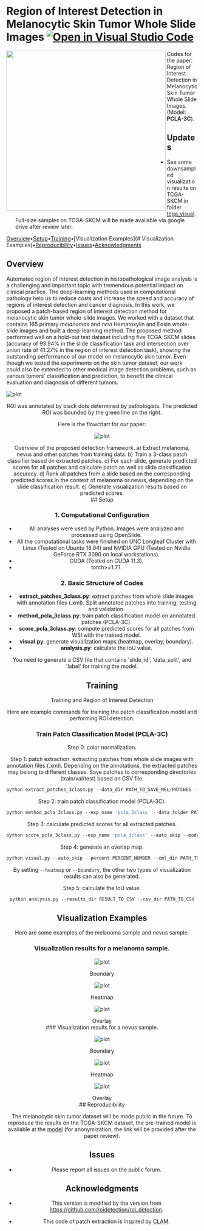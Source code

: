 # Region of Interest Detection in Melanocytic Skin Tumor Whole Slide Images [![Open in Visual Studio Code](vscode.svg)](https://code.visualstudio.com/)

[<img src="TCGA1.gif" width="420px" align="left" />](https://github.com/cyMichael/ROI_Detection)

Codes for the paper: Region of Interest Detection in Melanocytic Skin Tumor Whole Slide Images. (Model: **PCLA-3C**).

## Updates

- See some downsampled visualization results on TCGA-SKCM in folder [tcga_visual](/tcga_visual). Full-size samples on TCGA-SKCM will be made available via google drive after review later.



[Overview](#Overview)•[Setup](#Setup)•[Training](#Training)•[Visualization Examples](# Visualization Examples)•[Reproducibility](#Reproducibility)•[Issues](#Issues)•[Acknowledgments](#Acknowledgments)

## Overview

Automated region of interest detection in histopathological image analysis is a challenging and important topic with tremendous potential impact on clinical practice. The deep-learning methods used in computational pathology help us to reduce costs and increase the speed and accuracy of regions of interest detection and cancer diagnosis. In this work, we proposed a patch-based region of interest detection method for melanocytic skin tumor whole-slide images. We worked with a dataset that contains 165 primary *melanomas* and *nevi* Hematoxylin and Eosin whole-slide images and built a deep-learning method. The proposed method performed well on a hold-out test dataset including five TCGA-SKCM slides (accuracy of 93.94% in the slide classification task and intersection over union rate of 41.27% in the region of interest detection task), showing the outstanding performance of our model on melanocytic skin tumor. Even though we tested the experiments on the skin tumor dataset, our work could also be extended to other medical image detection problems, such as various tumors' classification and prediction, to benefit the clinical evaluation and diagnosis of different tumors.

![plot](./pics/task.jpg)

<center>ROI was annotated by black dots determined by pathologists. The predicted ROI was bounded by the green line on the right.<center>

Here is the flowchart for our paper:

![plot](./flowchart/flowchart.png)

<center>Overview of the proposed detection framework. a) Extract melanoma, nevus and other patches from training data. b) Train a 3-class patch classifier based on extracted patches. c) For each slide, generate predicted scores for all patches and calculate patch as well as slide classification accuracy. d) Rank all patches from a slide based on the corresponding predicted scores in the context of melanoma or nevus, depending on the slide classification result. e) Generate visualization results based on predicted scores.<center>
## Setup

### 1. Computational Configuration

- All analyses were used by Python. Images were analyzed and processed using OpenSlide. 
- All the computational tasks were finished on UNC Longleaf Cluster with Linux (Tested on Ubuntu 18.04) and NVIDIA GPU (Tested on Nvidia GeForce RTX 3090 on local workstations). 
- CUDA (Tested on CUDA 11.3).
- torch>=1.7.1.

### 2. Basic Structure of Codes

- **extract_patches_3class.py**: extract patches from whole slide images with annotation files (.xml). Split annotated patches into training, testing and validation. 
- **method_pcla_3class.py**: train patch classification model on annotated patches (PCLA-3C).
- **score_pcla_3class.py**: compute predicted scores for all patches from WSI with the trained model.
- **visual.py**: generate visualization maps (heatmap, overlay, boundary).
- **analysis.py**: calculate the IoU value.

You need to generate a CSV file that contains 'slide_id', 'data_split', and 'label' for training the model.

## Training

Training and Region of Interest Detection

Here are example commands for training the patch classification model and performing ROI detection.

### Train Patch Classification Model (PCLA-3C)

Step 0: color normalization.

Step 1: patch extraction: extracting patches from whole slide images with annotation files (.xml). Depending on the annotations, the extracted patches may belong to different classes. Save patches to corresponding directories (train/val/test) based on CSV file.

```python
python extract_patches_3class.py --data_dir PATH_TO_SAVE_MEL/PATCHES --csv_path PATH_TO_CSV --xml_annotation_new PATH_TO_SAVE_ANNOTATED_PATCHES/ANNOTATIONS_NEW --xml_annotation_other PATH_TO_SAVE_ANNOTATED_PATCHES/ANNOTATIONS_OTHER --feat_dir PATH_TO_SAVE_FEATURES
```

Step 2: train patch classification model (PCLA-3C).

```python
python method_pcla_3class.py --exp_name 'pcla_3class' --data_folder PATH_TO_SAVE_FEATURES --batch_size 100 --n_epochs 20
```

Step 3: calculate predicted scores for all extracted patches.

```python
python score_pcla_3class.py --exp_name 'pcla_3class' --auto_skip --model_load TRAINED_MODEL --csv_path PATH_TO_CSV --patch_path PATH_TO_ALL_FEATURES --results_dir PATH_TO_SAVE_RESULTS --classification_save_dir PATH_TO_SAVE_CLASSIFICATION_RESULTS
```

Step 4: generate an overlap map.

```python
python visual.py --auto_skip --percent PERCENT_NUMBER --xml_dir PATH_TO_XML --exp_name 'pcla_3class' --csv_path PATH_TO_CSV --wsi_dir PATH_TO_WSI --results_dir PATH_TO_SAVE_RESULTS --xml_dir PATH_TO_GROUND_TRUTH_LABELS --annotation_ratio ANNOTATION_NUMBER
```

By setting `--heatmap` or `--boundary`, the other two types of visualization results can also be generated.

Step 5: calculate the IoU value.

```python
python analysis.py --results_dir RESULT_TO_CSV --csv_dir PATH_TO_CSV
```

## Visualization Examples

Here are some examples of the melanoma sample and nevus sample.

### Visualization results for a melanoma sample.

![plot](./visual_examples/mela_con.png)

<center>Boundary<center>

![plot](./visual_examples/mela_heat.png)

<center>Heatmap<center>

![plot](./visual_examples/mela_over.png)

<center>Overlay<center>
### Visualization results for a nevus sample.

![plot](./visual_examples/nev_con.png)

<center>Boundary<center>

![plot](./visual_examples/nev_heat.png)

<center>Heatmap<center>

![plot](./visual_examples/nev_over.png)

<center>Overlay<center>
## Reproducibility

The melanocytic skin tumor dataset will be made public in the future. To reproduce the results on the TCGA-SKCM dataset, the pre-trained model is available at the [model]() (for anonymization, the link will be provided after the paper review).

## Issues

- Please report all issues on the public forum.

## Acknowledgments

- This version is modified by the version from https://github.com/roidetection/roi_detection.

- This code of patch extraction is inspired by [CLAM](https://github.com/mahmoodlab/CLAM).
